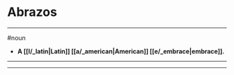 # Abrazos
---
#noun
- **A [[l/_latin|Latin]] [[a/_american|American]] [[e/_embrace|embrace]].**
---
---
